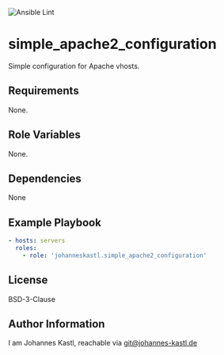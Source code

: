 ![Ansible Lint](https://github.com/johanneskastl/ansible-role-simple_apache2_configuration/workflows/Ansible%20Lint/badge.svg)

# simple_apache2_configuration

Simple configuration for Apache vhosts.

## Requirements

None.

## Role Variables

None.

## Dependencies

None

## Example Playbook

```yaml
- hosts: servers
  roles:
    - role: 'johanneskastl.simple_apache2_configuration'
```

## License

BSD-3-Clause

## Author Information

I am Johannes Kastl, reachable via git@johannes-kastl.de
